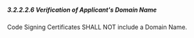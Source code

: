 ##### 3.2.2.2.6 Verification of Applicant's Domain Name

Code Signing Certificates SHALL NOT include a Domain Name.

